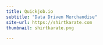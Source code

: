 ```yaml
---
title: Quickjob.io
subtitle: "Data Driven Merchandise"
site-url: https://shirtkarate.com
thumbnail: shirtkarate.png

---
```

